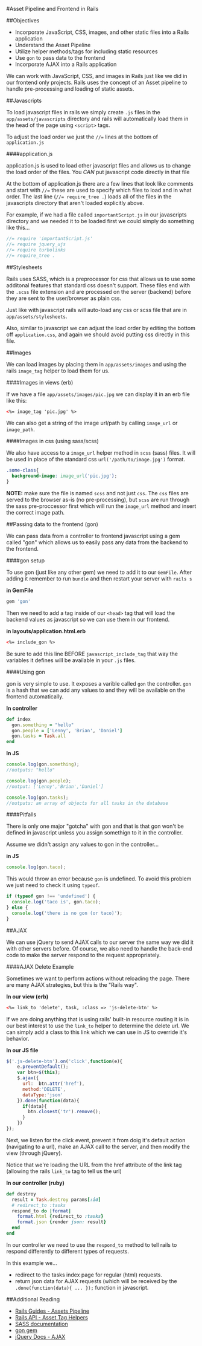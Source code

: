 #Asset Pipeline and Frontend in Rails

##Objectives

* Incorporate JavaScript, CSS, images, and other static files into a Rails application
* Understand the Asset Pipeline
* Utilize helper methods/tags for including static resources
* Use `gon` to pass data to the frontend
* Incorporate AJAX into a Rails application

We can work with JavaScript, CSS, and images in Rails just like we did in our frontend only projects. Rails uses the concept of an Asset pipeline to handle pre-processing and loading of static assets.

##Javascripts

To load javascript files in rails we simply create `.js` files in the `app/assets/javascripts` directory and rails will automatically load them in the head of the page using `<script>` tags.

To adjust the load order we just the `//=` lines at the bottom of `application.js`

####application.js

application.js is used to load other javascript files and allows us to change the load order of the files. You *CAN* put javascript code directly in that file

At the bottom of application.js there are a few lines that look like comments and start with `//=` these are used to specify which files to load and in what order. The last line (`//= require_tree .`) loads all of the files in the javascripts directory that aren't loaded explicitly above.

For example, if we had a file called `importantScript.js` in our javascripts directory and we needed it to be loaded first we could simply do something like this...

```js
//= require 'importantScript.js'
//= require jquery_ujs
//= require turbolinks
//= require_tree .
```

##Stylesheets

Rails uses SASS, which is a preprocessor for css that allows us to use some additonal features that standard css doesn't support. These files end with the `.scss` file extension and are processed on the server (backend) before they are sent to the user/browser as plain css.

Just like with javascript rails will auto-load any css or scss file that are in `app/assets/stylesheets`.

Also, similar to javascript we can adjust the load order by editing the bottom off `application.css`, and again we should avoid putting css directly in this file.


##Images

We can load images by placing them in `app/assets/images` and using the rails `image_tag` helper to load them for us.

####Images in views (erb)

If we have a file `app/assets/images/pic.jpg` we can display it in an erb file like this:

```html
<%= image_tag 'pic.jpg' %>
```

We can also get a string of the image url/path by calling `image_url` or `image_path`.

####Images in css (using sass/scss)

We also have access to a `image_url` helper method in `scss` (sass) files. It will be used in place of the standard css `url('/path/to/image.jpg')` format.

```css
.some-class{
  background-image: image_url('pic.jpg');
}
```

**NOTE:** make sure the file is named `scss` and not just `css`. The `css` files are served to the browser as-is (no pre-processing), but `scss` are run through the sass pre-proccessor first which will run the `image_url` method and insert the correct image path.


##Passing data to the frontend (gon)

We can pass data from a controller to frontend javascript using a gem called "gon" which allows us to easily pass any data from the backend to the frontend.

####gon setup

To use gon (just like any other gem) we need to add it to our `GemFile`. After adding it remember to run `bundle` and then restart your server with `rails s`

**in GemFile**

```ruby
gem 'gon'
```

Then we need to add a tag inside of our `<head>` tag that will load the backend values as javascript so we can use them in our frontend.

**in layouts/application.html.erb**

```html
<%= include_gon %>
```

Be sure to add this line BEFORE  `javascript_include_tag` that way the variables it defines will be available in your `.js` files.

####Using gon

gon is very simple to use. It exposes a varible called `gon` the controller. `gon` is a hash that we can add any values to and they will be available on the frontend automatically.

**In controller**

```ruby
def index
  gon.something = "hello"
  gon.people = ['Lenny', 'Brian', 'Daniel']
  gon.tasks = Task.all
end
```

**In JS**

```javascript
console.log(gon.something);
//outputs: "hello"

console.log(gon.people);
//output: ['Lenny','Brian','Daniel']

console.log(gon.tasks);
//outputs: an array of objects for all tasks in the database
```

####Pitfalls

There is only one major "gotcha" with gon and that is that gon won't be defined in javascript unless you assign somethign to it in the controller.

Assume we didn't assign any values to gon in the controller...

**in JS**

```javascript
console.log(gon.taco);
```

This would throw an error because `gon` is undefined. To avoid this problem we just need to check it using `typeof`.

```javascript
if (typeof gon !== 'undefined') {
  console.log('taco is', gon.taco);
} else {
  console.log('there is no gon (or taco)');
}
```

##AJAX

We can use jQuery to send AJAX calls to our server the same way we did it with other servers before. Of course, we also need to handle the back-end code to make the server respond to the request appropriately.

####AJAX Delete Example

Sometimes we want to perform actions without reloading the page. There are many AJAX strategies, but this is the "Rails way".

**In our view (erb)**

```html
<%= link_to 'delete', task, :class => 'js-delete-btn' %>
```

If we are doing anything that is using rails' built-in resource routing it is in our best interest to use the `link_to` helper to determine the delete url. We can simply add a class to this link which we can use in JS to override it's behavior.


**In our JS file**

```javascript
$('.js-delete-btn').on('click',function(e){
    e.preventDefault();
    var btn=$(this);
    $.ajax({
      url:  btn.attr('href'),
      method:'DELETE',
      dataType:'json'
    }).done(function(data){
      if(data){
        btn.closest('tr').remove();
      }
    })
});
```

Next, we listen for the click event, prevent it from doig it's default action (navigating to a url), make an AJAX call to the server, and then modify the view (through jQuery).

Notice that we're loading the URL from the href attribute of the link tag (allowing the rails `link_to` tag to tell us the url)


**In our controller (ruby)**

```ruby
def destroy
  result = Task.destroy params[:id]
  # redirect_to :tasks
  respond_to do |format|
    format.html {redirect_to :tasks}
    format.json {render json: result}
  end
end
```

In our controller we need to use the `respond_to` method to tell rails to respond differently to different types of requests.

In this example we...
* redirect to the tasks index page for regular (html) requests.
* return json data for AJAX requests (which will be received by the `.done(function(data){ ... });` function in javascript.


##Additional Reading

* [Rails Guides - Assets Pipeline](http://guides.rubyonrails.org/asset_pipeline.html)
* [Rails API - Asset Tag Helpers](http://api.rubyonrails.org/classes/ActionView/Helpers/AssetTagHelper.html)
* [SASS documentation](http://sass-lang.com/documentation/file.SASS_REFERENCE.html)
* [gon gem](https://github.com/gazay/gon)
* [jQuery Docs - AJAX](http://api.jquery.com/jquery.ajax/)
